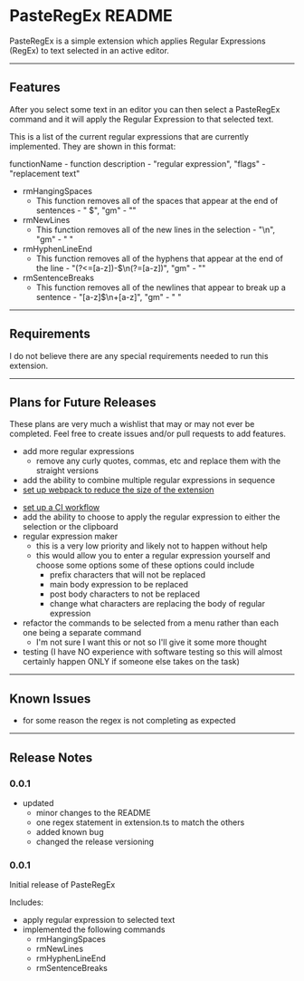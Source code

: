 # PasteRegEx README

PasteRegEx is a simple extension which applies Regular Expressions (RegEx) to text selected in an active editor.

-----------------------------------------------------------------------------------------------------------

## Features

After you select some text in an editor you can then select a PasteRegEx command and it will apply the Regular Expression to that selected text.

This is a list of the current regular expressions that are currently implemented. They are shown in this format:

functionName - function description - "regular expression", "flags" - "replacement text"

- rmHangingSpaces
    - This function removes all of the spaces that appear at the end of sentences - " $", "gm" - ""
- rmNewLines
    - This function removes all of the new lines in the selection - "\n", "gm" - " "
- rmHyphenLineEnd
    - This function removes all of the hyphens that appear at the end of the line - "(?<=[a-z])-$\n(?=[a-z])", "gm" - ""
- rmSentenceBreaks
    - This function removes all of the newlines that appear to break up a sentence - "[a-z]$\n+[a-z]", "gm" - " "

<!-- 
\!\[feature X\]\(images/feature-x.png\)

> Tip: Many popular extensions utilize animations. This is an excellent way to show off your extension! We recommend short, focused animations that are easy to follow.
-->

-----------------------------------------------------------------------------------------------------------

## Requirements

I do not believe there are any special requirements needed to run this extension.

<!-- 
## Extension Settings

Include if your extension adds any VS Code settings through the `contributes.configuration` extension point.

For example:

This extension contributes the following settings:

* `myExtension.enable`: enable/disable this extension
* `myExtension.thing`: set to `blah` to do something
-->
-----------------------------------------------------------------------------------------------------------

## Plans for Future Releases

These plans are very much a wishlist that may or may not ever be completed. Feel free to create issues and/or pull requests to add features.

- add more regular expressions
    - remove any curly quotes, commas, etc and replace them with the straight versions
- add the ability to combine multiple regular expressions in sequence
- [set up webpack to reduce the size of the extension](https://code.visualstudio.com/api/working-with-extensions/bundling-extension)
<!-- - [publish the extension](https://code.visualstudio.com/api/working-with-extensions/publishing-extension) -->
- [set up a CI workflow](https://code.visualstudio.com/api/working-with-extensions/continuous-integration)
- add the ability to choose to apply the regular expression to either the selection or the clipboard
- regular expression maker
    - this is a very low priority and likely not to happen without help
    - this would allow you to enter a regular expression yourself and choose some options some of these options could include
        - prefix characters that will not be replaced
        - main body expression to be replaced
        - post body characters to not be replaced
        - change what characters are replacing the body of regular expression
- refactor the commands to be selected from a menu rather than each one being a separate command
    - I'm not sure I want this or not so I'll give it some more thought
- testing (I have NO experience with software testing so this will almost certainly happen ONLY if someone else takes on the task)

-----------------------------------------------------------------------------------------------------------

## Known Issues

<!-- At the moment there are no known issues -->
- for some reason the regex is not completing as expected
    <!-- - this might be an issue with the string String difference as it was working before I changed it -->

-----------------------------------------------------------------------------------------------------------

## Release Notes

### 0.0.1

- updated
    - minor changes to the README
    - one regex statement in extension.ts to match the others
    - added known bug
    - changed the release versioning

### 0.0.1

Initial release of PasteRegEx

Includes:

- apply regular expression to selected text
- implemented the following commands
    - rmHangingSpaces
    - rmNewLines
    - rmHyphenLineEnd
    - rmSentenceBreaks
